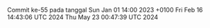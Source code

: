 Commit ke-55 pada tanggal Sun Jan 01 14:00 2023 +0100
Fri Feb 16 14:43:06 UTC 2024
Thu May 23 00:47:39 UTC 2024
